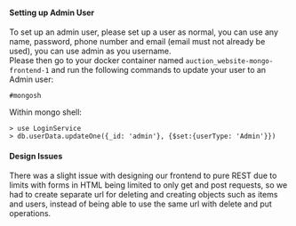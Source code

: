 
#### Setting up Admin User
To set up an admin user, please set up a user as normal, you can use any name, password, phone number and email (email must not already be used), you can use admin as you username. <br>
Please then go to your docker container named `auction_website-mongo-frontend-1` and run the following commands to update your user to an Admin user:
```
#mongosh
```

Within mongo shell:
```
> use LoginService
> db.userData.updateOne({_id: 'admin'}, {$set:{userType: 'Admin'}})
```

#### Design Issues
There was a slight issue with designing our frontend to pure REST due to limits with forms in HTML being limited to only get and post requests, so we had to create separate url for deleting and creating objects such as items and users, instead of being able to use the same url with delete and put operations.
